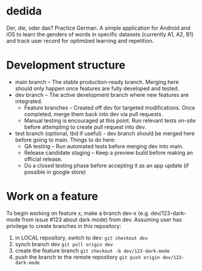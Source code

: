 # dedida

Der, die, oder das? Practice German. A simple application for Android and iOS to learn the genders 
of words in specific datasets (currently A1, A2, B1) and track user record for optimized learning 
and repetition.

# Development structure
* main branch – The stable production-ready branch. Merging here should only happen once features are fully developed and tested.
* dev branch – The active development branch where new features are integrated.
  * Feature branches – Created off dev for targeted modifications. Once completed, merge them back into dev via pull requests.
  * Manual testing is encouraged at this point. Run relevant tests on-site before attempting to create pull request into dev.
* test branch (optional, tbd if useful) - dev branch should be merged here before going to main. Things to do here:
  * QA testing – Run automated tests before merging dev into main.
  * Release candidate staging – Keep a preview build before making an official release.
  * Do a closed testing phase before accepting it as an app update (if possible in google store)

# Work on a feature
To begin working on feature x, make a branch dev-x (e.g. dev/123-dark-mode from issue #123 about dark mode) from dev. Assuming user has privilege to create branches in this repository:
1. in LOCAL repository, switch to dev: `git checkout dev`
2. synch branch dev `git pull origin dev`
3. create the feature branch `git checkout -b dev/123-dark-mode`
4. push the branch to the remote repository `git push origin dev/123-dark-mode`
